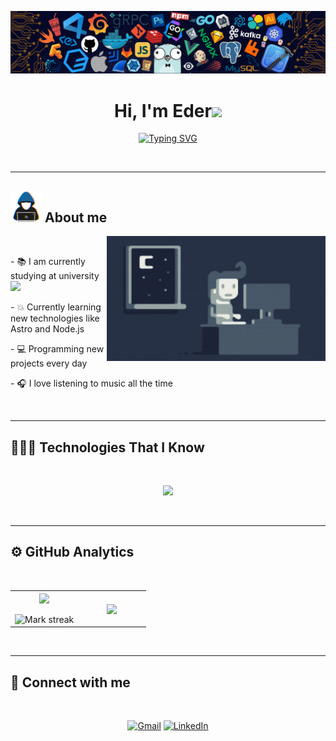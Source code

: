 ![Github Banner](https://github.com/Jaydeep-Yadav/Jaydeep-Yadav/blob/main/banner.png)

<h1 align="center" ><b>Hi, I'm Eder</b><img src="https://media.giphy.com/media/hvRJCLFzcasrR4ia7z/giphy.gif" width="35"></h1>

<p align="center" margin="auto">
	
<p align="center">
  <a href="https://git.io/typing-svg">
    <img src="https://readme-typing-svg.herokuapp.com?font=Roboto&weight=500&size=25&pause=1000&color=1EF7AD&center=true&vCenter=true&width=435&lines=I+like+to+listen+to+music;I+love+programming;I+am+fascinated+by+technology" alt="Typing SVG" />
  </a>
</p>

<br>

<hr> 

## <picture><img src = "https://github.com/0xAbdulKhalid/0xAbdulKhalid/raw/main/assets/mdImages/about_me.gif" width="50px"></picture> **About me**

<picture> <img align="right" src="https://raw.githubusercontent.com/AVS1508/AVS1508/master/assets/Night-Coding.gif" width="350px" height="200px"></picture>

<br>

<p>- 📚 I am currently studying at university <img src="https://media.giphy.com/media/WUlplcMpOCEmTGBtBW/giphy.gif" width="30"></p>
<p>- 💥 Currently learning new technologies like Astro and Node.js</p>
<p>- 💻 Programming new projects every day</p>
<p>- 🎧 I love listening to music all the time</p>

<br>

<!--<img src="https://user-images.githubusercontent.com/73097560/115834477-dbab4500-a447-11eb-908a-139a6edaec5c.gif"><br><br>

<picture> <img align="left" src="https://raw.githubusercontent.com/MicaelliMedeiros/micaellimedeiros/master/image/computer-illustration.png" min-width="400px" max-width="400px" width="400px" align="right" alt="Computador iuriCode">
</picture> -->

<hr>

## 👨🏻‍💻 Technologies That I Know

<br>

<p align="center">
  <a href="https://skillicons.dev">
    <img src="https://skillicons.dev/icons?i=git,cpp,css,discord,docker,postgres,github,html,java,js,mongodb,mysql,nextjs,nodejs,postman,py,react,redux,tailwind,ts,vscode,spring&perline=14" />
  </a>
</p>

<br>

<hr>

## ⚙️ GitHub Analytics 

<br>

<table align="center">
<tr border="none">
<td width="50%" align="center">
  <img  align="center"  src="https://github-readme-stats.vercel.app/api?username=EderPanta18&theme=radical&show_icons=true&hide_border=true&count_private=true" />
  <br></br>
  <img  title="🔥 Get streak stats for your profile at git.io/streak-stats" alt="Mark streak" src="https://github-readme-streak-stats.herokuapp.com/?user=EderPanta18&theme=radical&hide_border=true" /> 
</td>
<td width="50%" align="center">
  <img  align="center"  src="https://github-readme-stats.anuraghazra1.vercel.app/api/top-langs/?username=EderPanta18&theme=radical&hide_border=true&no-bg=true&no-frame=true&langs_count=10"/>
</td>
</tr>
</table>
      
<br>

<hr>

## 🤝 Connect with me

<br>

<p align="center">
	<a href="mailto:ederpanta181005@gmail.com" target="_blank" ><img img src="https://img.shields.io/badge/gmail-%23EA4335.svg?style=plastic&logo=gmail&logoColor=white" alt="Gmail"/></a>
	<a href="#"><img src="https://img.shields.io/badge/linkedin-%230A66C2.svg?style=plastic&logo=linkedin&logoColor=white" alt="LinkedIn"/></a>
</p>



